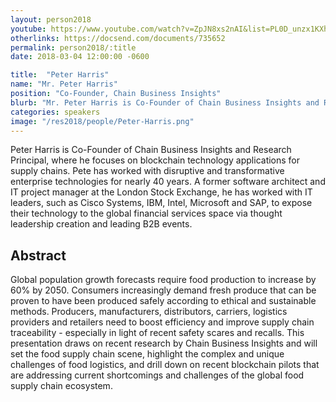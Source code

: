 ```yaml
---
layout: person2018
youtube: https://www.youtube.com/watch?v=ZpJN8xs2nAI&list=PL0D_unzx1KXhvrIzPl1j0mrihgq44nGOh&index=16&t=0s
otherlinks: https://docsend.com/documents/735652
permalink: person2018/:title
date: 2018-03-04 12:00:00 -0600

title:  "Peter Harris"
name: "Mr. Peter Harris"
position: "Co-Founder, Chain Business Insights"
blurb: "Mr. Peter Harris is Co-Founder of Chain Business Insights and Research Principal, where he focuses on blockchain technology applications for supply chains."
categories: speakers
image: "/res2018/people/Peter-Harris.png"
---
```


Peter Harris is Co-Founder of Chain Business Insights and Research Principal, where he focuses on blockchain technology applications for supply chains. Pete has worked with disruptive and transformative enterprise technologies for nearly 40 years. A former software architect and IT project manager at the London Stock Exchange, he has worked with IT leaders, such as Cisco Systems, IBM, Intel, Microsoft and SAP, to expose their technology to the global financial services space via thought leadership creation and leading B2B events.

## Abstract
Global population growth forecasts require food production to increase by 60% by 2050. Consumers increasingly demand fresh produce that can be proven to have been produced safely according to ethical and sustainable methods. Producers, manufacturers, distributors, carriers, logistics providers and retailers need to boost efficiency and improve supply chain traceability - especially in light of recent safety scares and recalls. This presentation draws on recent research by Chain Business Insights and will set the food supply chain scene, highlight the complex and unique challenges of food logistics, and drill down on recent blockchain pilots that are addressing current shortcomings and challenges of the global food supply chain ecosystem.
